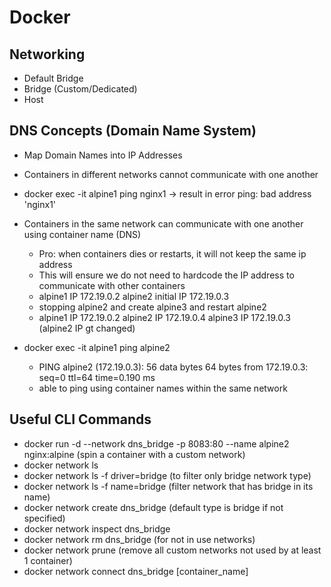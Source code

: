 # Docker

## Networking

- Default Bridge
- Bridge (Custom/Dedicated)
- Host

## DNS Concepts (Domain Name System)

- Map Domain Names into IP Addresses
- Containers in different networks cannot communicate with one another
- docker exec -it alpine1 ping nginx1 -> result in error ping: bad address 'nginx1'
- Containers in the same network can communicate with one another using container name (DNS)

  - Pro: when containers dies or restarts, it will not keep the same ip address
  - This will ensure we do not need to hardcode the IP address to communicate with other containers
  - alpine1 IP 172.19.0.2 alpine2 initial IP 172.19.0.3
  - stopping alpine2 and create alpine3 and restart alpine2
  - alpine1 IP 172.19.0.2 alpine2 IP 172.19.0.4 alpine3 IP 172.19.0.3 (alpine2 IP gt changed)

- docker exec -it alpine1 ping alpine2
  - PING alpine2 (172.19.0.3): 56 data bytes 64 bytes from 172.19.0.3: seq=0 ttl=64 time=0.190 ms
  - able to ping using container names within the same network

## Useful CLI Commands

- docker run -d --network dns_bridge -p 8083:80 --name alpine2 nginx:alpine (spin a container with a custom network)
- docker network ls
- docker network ls -f driver=bridge (to filter only bridge network type)
- docker network ls -f name=bridge (filter network that has bridge in its name)
- docker network create dns_bridge (default type is bridge if not specified)
- docker network inspect dns_bridge
- docker network rm dns_bridge (for not in use networks)
- docker network prune (remove all custom networks not used by at least 1 container)
- docker network connect dns_bridge [container_name]
